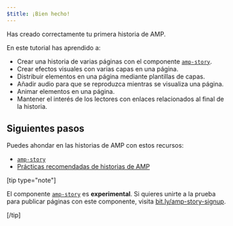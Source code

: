 ```yaml
---
$title: ¡Bien hecho!
---
```


Has creado correctamente tu primera historia de AMP.

En este tutorial has aprendido a:

- Crear una historia de varias páginas con el componente [`amp-story`](../../../../documentation/components/reference/amp-story.md).
- Crear efectos visuales con varias capas en una página.
- Distribuir elementos en una página mediante plantillas de capas.
- Añadir audio para que se reproduzca mientras se visualiza una página.
- Animar elementos en una página.
- Mantener el interés de los lectores con enlaces relacionados al final de la historia.

## Siguientes pasos

Puedes ahondar en las historias de AMP con estos recursos:

- [`amp-story`](../../../../documentation/components/reference/amp-story.md)
- [Prácticas recomendadas de historias de AMP](../../../../documentation/guides-and-tutorials/develop/amp_story_best_practices.md)

[tip type="note"]

El componente [`amp-story`](../../../../documentation/components/reference/amp-story.md) es **experimental**. Si quieres unirte a la prueba para publicar páginas con este componente, visita <a href="http://bit.ly/amp-story-signup">bit.ly/amp-story-signup</a>.

[/tip]
